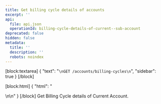 ```yaml
---
title: Get billing cycle details of accounts
excerpt: ''
api:
  file: api.json
  operationId: billing-cycle-details-of-current--sub-account
deprecated: false
hidden: false
metadata:
  title: ''
  description: ''
  robots: noindex
---
```

[block:textarea]
{
  "text": "```\nGET /accounts/billing-cycles\n```",
  "sidebar": true
}
[/block]

[block:html]
{
  "html": "<div></div>\n\n<style></style>"
}
[/block]
Get Billing Cycle details of Current Account.